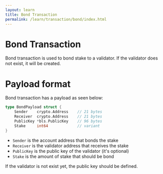 ```yaml
---
layout: learn
title: Bond Transaction
permalink: /learn/transaction/bond/index.html
---
```



# Bond Transaction

Bond transaction is used to bond stake to a validator. If the validator does not exist, it will be
created.

# Payload format

Bond transaction has a payload as seen below:

```go
type BondPayload struct {
    Sender    crypto.Address    // 21 bytes
    Receiver  crypto.Address    // 21 bytes
    PublicKey *bls.PublicKey    // 96 bytes
    Stake     int64             // variant
}
```

- `Sender` is the account address that bonds the stake
- `Receiver` is the validator address that receives the stake
- `PublicKey` is the public key of the validator (it's optional)
- `Stake` is the amount of stake that should be bond

If the validator is not exist yet, the public key should be defined.
